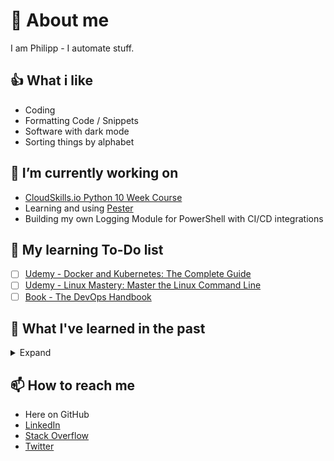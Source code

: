 # 👹 About me

I am Philipp - I automate stuff.

## 👍 What i like

- Coding
- Formatting Code / Snippets
- Software with dark mode
- Sorting things by alphabet

## 🔭 I’m currently working on

- [CloudSkills.io Python 10 Week Course](https://cloudskills.io/courses/python)
- Learning and using [Pester](https://github.com/pester/Pester)
- Building my own Logging Module for PowerShell with CI/CD integrations

## 🌱 My learning To-Do list

- [ ] [Udemy - Docker and Kubernetes: The Complete Guide](https://www.udemy.com/course/docker-and-kubernetes-the-complete-guide/)
- [ ] [Udemy - Linux Mastery: Master the Linux Command Line](https://www.udemy.com/course/linux-mastery/)
- [ ] [Book - The DevOps Handbook](https://www.oreilly.com/library/view/the-devops-handbook/9781457191381/)

## 📖 What I've learned in the past

<details>
<summary>Expand</summary>

- [x] [04/21 - Exam - AZ-400 - Designing and Implementing Microsoft DevOps Solutions](https://docs.microsoft.com/en-us/learn/certifications/exams/az-400)
- [x] [04/21 Microsoft Azure DevOps Engineer Certification AZ-400](https://cloudskills.io)
- [x] [02/21 - Udemy - Dive into Ansible](https://www.udemy.com/course/diveintoansible/)
- [x] [02/21 - Exam - AZ-104 - Microsoft Azure Administrator](https://docs.microsoft.com/en-us/learn/certifications/exams/az-104)
- [x] [01/21 - 02/21 - Udemy - AZ-104 Microsoft Azure Administrator II](https://www.udemy.com/course/microsoft-certified-azure-administrator/)
- [x] [12/20 - 01/21 - Udemy - AZ-104 Microsoft Azure Administrator I](https://www.udemy.com/course/70533-azure/)
- [x] [10/20 - Professional Scrum Master I](https://www.scrum.org/professional-scrum-master-i-certification)
- [x] 09/20+ - [VIM and VIM in VS Code](https://github.com/VSCodeVim/Vim)
- [x] 08/20+ - 10 Finger typing
</details>

## 📫 How to reach me

- Here on GitHub
- [LinkedIn](https://www.linkedin.com/in/philipp-maier-801b54138)
- [Stack Overflow](https://stackoverflow.com/users/14100666/philmph)
- [Twitter](https://twitter.com/philmph)

